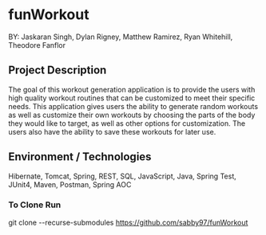 # funWorkout
BY: Jaskaran Singh, Dylan Rigney, Matthew Ramirez, Ryan Whitehill, Theodore Fanflor
## Project Description
The goal of this workout generation application is to provide the users with high quality workout routines that can be customized to meet their specific needs. This application gives users the ability to generate random workouts as well as customize their own workouts by choosing the parts of the body they would like to target, as well as other options for customization. The users also have the ability to save these workouts for later use.

## Environment / Technologies
Hibernate, Tomcat, Spring, REST, SQL, JavaScript, Java, Spring Test, JUnit4, Maven, Postman, Spring AOC

### To Clone Run
git clone --recurse-submodules https://github.com/sabby97/funWorkout
